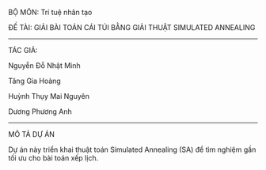 BỘ MÔN: Trí tuệ nhân tạo

ĐỀ TÀI: GIẢI BÀI TOÁN CÁI TÚI BẰNG GIẢI THUẬT SIMULATED ANNEALING

-----------------

TÁC GIẢ:

  Nguyễn Đỗ Nhật Minh

  Tăng Gia Hoàng

  Huỳnh Thụy Mai Nguyên

  Dương Phương Anh

------------------

MÔ TẢ DỰ ÁN

  Dự án này triển khai thuật toán Simulated Annealing (SA) để tìm nghiệm gần tối ưu cho bài toán xếp lịch. 
